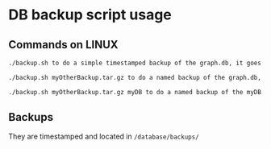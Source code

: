 # DB backup script usage

## Commands on LINUX
```sh
./backup.sh to do a simple timestamped backup of the graph.db, it goes into ./backups/graph_backup_DATE-%y-%m-%d_TIME-%H-%M-%S.tar.gz
```

```sh
./backup.sh myOtherBackup.tar.gz to do a named backup of the graph.db, it goes where you specified with the name myOtherBackup.tar.gz
```

```sh
./backup.sh myOtherBackup.tar.gz myDB to do a named backup of the myDB.db, it goes where you specified with the name myOtherBackup.tar.gz
```

## Backups
They are timestamped and located in `/database/backups/`
